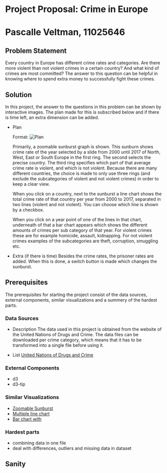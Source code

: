 # Project Proposal: Crime in Europe
# Pascalle Veltman, 11025646

## Problem Statement
Every country in Europe has different crime rates and categories. Are there more violent than not violent crimes in a certain country? And what kind of crimes are most committed? The answer to this question can be helpful in knowing where to spend extra money to successfully fight these crimes.

## Solution
In this project, the answer to the questions in this problem can be shown by interactive images. The plan made for this is subscribed below and if there is time left, an extra dimension can be added.

  * Plan

    Format: ![Plan](/Users/pascalleveltman/Desktop/plan)

    Primarily, a zoomable sunburst graph is shown. This sunburn shows crime rate of the year selected by a slide from 2000 until 2017 of North, West, East or South Europe in the first ring. The second selects the precise country. The third ring specifies which part of that average crime rate is violent, and which is not violent. Because there are many different countries, the choice is made to only use three rings (and exclude the subcategories of violent and not violent crimes) in order to keep a clear view.

    When you click on a country, next to the sunburst a line chart shows the total crime rate of that country per year from 2000 to 2017, separated in two lines (violent and not violent). You can choose which line is shown by a checkbox.

    When you click on a year point of one of the lines in that chart, underneath of that a bar chart appears which shows the different amounts of crimes per sub category of that year. For violent crimes these are for example homicide, assault, kidnapping. For not violent crimes examples of the subcategories are theft, corruption, smuggling etc.

  * Extra (if there is time)
    Besides the crime rates, the prisoner rates are added. When this is done, a switch button is made which changes the sunburst.


## Prerequisites
The prerequisites for starting the project consist of the data sources, external components, similar visualizations and a summery of the hardest parts.

### Data Sources
  * Description
    The data used in this project is obtained from the website of the United Nations of Drugs and Crime. The data files can be downloaded per crime category, which means that it has to be transformed into a single file before using it.

  * List
    [United Nations of Drugs and Crime](https://dataunodc.un.org/crime)

### External Components
  * d3
  * d3-tip

### Similar Visualizations
  * [Zoomable Sunburst](https://bl.ocks.org/kerryrodden/477c1bfb081b783f80ad)
  * [Multiple line chart](http://bl.ocks.org/d3noob/e99a762017060ce81c76)
  * [Bar chart with](http://bl.ocks.org/d3noob/8952219)

### Hardest parts
  * combining data in one file
  * deal with differences, outliers and missing data in dataset

## Sanity
